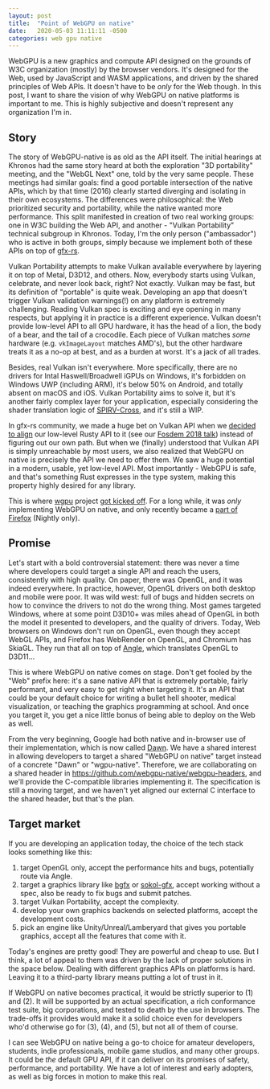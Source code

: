 ```yaml
---
layout: post
title:  "Point of WebGPU on native"
date:   2020-05-03 11:11:11 -0500
categories: web gpu native
---
```


WebGPU is a new graphics and compute API designed on the grounds of W3C organization (mostly) by the browser vendors. It's designed for the Web, used by JavaScript and WASM applications, and driven by the shared principles of Web APIs. It doesn't have to be *only* for the Web though. In this post, I want to share the vision of why WebGPU on native platforms is important to me. This is highly subjective and doesn't represent any organization I'm in.

## Story

The story of WebGPU-native is as old as the API itself. The initial hearings at Khronos had the same story heard at both the exploration "3D portability" meeting, and the "WebGL Next" one, told by the very same people. These meetings had similar goals: find a good portable intersection of the native APIs, which by that time (2016) clearly started diverging and isolating in their own ecosystems. The differences were philosophical: the Web prioritized security and portability, while the native wanted more performance. This split manifested in creation of two real working groups: one in W3C building the Web API, and another - "Vulkan Portability" technical subgroup in Khronos. Today, I'm the only person ("ambassador") who is active in both groups, simply because we implement both of these APIs on top of [gfx-rs](https://github.com/gfx-rs/gfx).

Vulkan Portability attempts to make Vulkan available everywhere by layering it on top of Metal, D3D12, and others. Now, everybody starts using Vulkan, celebrate, and never look back, right? Not exactly. Vulkan may be fast, but its definition of "portable" is quite weak. Developing an app that doesn't trigger Vulkan validation warnings(!) on any platform is extremely challenging. Reading Vulkan spec is exciting and eye opening in many respects, but applying it in practice is a different experience. Vulkan doesn't provide low-level API to all GPU hardware, it has the head of a lion, the body of a bear, and the tail of a crocodile. Each piece of Vulkan matches *some* hardware (e.g. `vkImageLayout` matches AMD's), but the other hardware treats it as a no-op at best, and as a burden at worst. It's a jack of all trades.

Besides, real Vulkan isn't everywhere. More specifically, there are no drivers for Intal Haswell/Broadwell iGPUs on Windows, it's forbidden on Windows UWP (including ARM), it's below 50% on Android, and totally absent on macOS and iOS. Vulkan Portability aims to solve it, but it's another fairly complex layer for your application, especially considering the shader translation logic of [SPIRV-Cross](https://github.com/KhronosGroup/SPIRV-Cross), and it's still a WIP.

In gfx-rs community, we made a huge bet on Vulkan API when we [decided to align](https://gfx-rs.github.io/2018/04/09/vulkan-portability.html) our low-level Rusty API to it (see our [Fosdem 2018 talk](https://archive.fosdem.org/2018/schedule/event/rust_vulkan_gfx_rs/)) instead of figuring out our own path. But when we (finally) understood that Vulkan API is simply unreachable by most users, we also realized that WebGPU on native is precisely the API we need to offer them. We saw a huge potential in a modern, usable, yet low-level API. Most importantly - WebGPU is safe, and that's something Rust expresses in the type system, making this property highly desired for any library.

This is where [wgpu](https://github.com/gfx-rs/wgpu) project [got kicked off](https://gfx-rs.github.io/2019/03/06/wgpu.html). For a long while, it was *only* implementing WebGPU on native, and only recently became a [part of Firefox](https://hacks.mozilla.org/2020/04/experimental-webgpu-in-firefox/) (Nightly only).

## Promise

Let's start with a bold controversial statement: there was never a time where developers could target a single API and reach the users, consistently with high quality. On paper, there was OpenGL, and it was indeed everywhere. In practice, however, OpenGL drivers on both desktop and mobile were poor. It was wild west: full of bugs and hidden secrets on how to convince the drivers to not do the wrong thing. Most games targeted Windows, where at some point D3D10+ was miles ahead of OpenGL in both the model it presented to developers, and the quality of drivers. Today, Web browsers on Windows don't run on OpenGL, even though they accept WebGL APIs, and Firefox has WebRender on OpenGL, and Chromium has SkiaGL. They run that all on top of [Angle](https://github.com/google/angle), which translates OpenGL to D3D11...

This is where WebGPU on native comes on stage. Don't get fooled by the "Web" prefix here: it's a sane native API that is extremely portable, fairly performant, and very easy to get right when targeting it. It's an API that could be your default choice for writing a bullet hell shooter, medical visualization, or teaching the graphics programming at school. And once you target it, you get a nice little bonus of being able to deploy on the Web as well.

From the very beginning, Google had both native and in-browser use of their implementation, which is now called [Dawn](https://dawn.googlesource.com/dawn). We have a shared interest in allowing developers to target a shared "WebGPU on native" target instead of a concrete "Dawn" or "wgpu-native". Therefore, we are collaborating on a shared header in https://github.com/webgpu-native/webgpu-headers, and we'll provide the C-compatible libraries implementing it. The specification is still a moving target, and we haven't yet aligned our external C interface to the shared header, but that's the plan.

## Target market

If you are developing an application today, the choice of the tech stack looks something like this:
  1. target OpenGL only, accept the performance hits and bugs, potentially route via Angle.
  2. target a graphics library like [bgfx](https://github.com/bkaradzic/bgfx) or [sokol-gfx](https://github.com/floooh/sokol), accept working without a spec, also be ready to fix bugs and submit patches.
  3. target Vulkan Portability, accept the complexity.
  4. develop your own graphics backends on selected platforms, accept the development costs.
  5. pick an engine like Unity/Unreal/Lamberyard that gives you portable graphics, accept all the features that come with it.

Today's engines are pretty good! They are powerful and cheap to use. But I think, a lot of appeal to them was driven by the lack of proper solutions in the space below. Dealing with different graphics APIs on platforms is hard. Leaving it to a third-party library means putting a lot of trust in it.

If WebGPU on native becomes practical, it would be strictly superior to (1) and (2). It will be supported by an actual specification, a rich conformance test suite, big corporations, and tested to death by the use in browsers. The trade-offs it provides would make it a solid choice even for developers who'd otherwise go for (3), (4), and (5), but not all of them of course.

I can see WebGPU on native being a go-to choice for amateur developers, students, indie professionals, mobile game studios, and many other groups. It could be *the* default GPU API, if it can deliver on its promises of safety, performance, and portability. We have a lot of interest and early adopters, as well as big forces in motion to make this real.